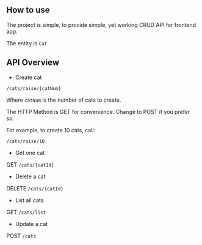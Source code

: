 ## How to use

The project is simple, to provide simple, yet working CRUD API for frontend app.

The entity is `Cat`



## API Overview
* Create cat

`/cats/raise/{catNum}`

Where `catNum` is the number of cats to create.

The HTTP Method is GET for convenience. Change to POST if you prefer so.

For example, to create 10 cats, call:

`/cats/raise/10`

* Get one cat

GET `/cats/{catId}`

* Delete a cat

DELETE `/cats/{catId}`


* List all cats

GET `/cats/list`



* Update a cat

POST `/cats`